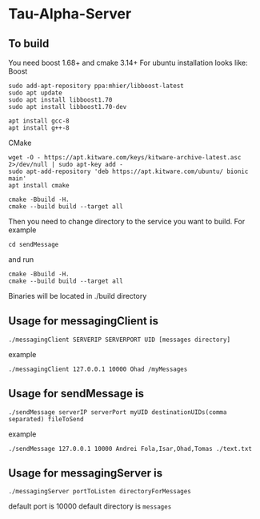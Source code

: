 # Tau-Alpha-Server

## To build
You need boost 1.68+ and cmake 3.14+
For ubuntu installation looks like:
Boost
```
sudo add-apt-repository ppa:mhier/libboost-latest
sudo apt update
sudo apt install libboost1.70
sudo apt install libboost1.70-dev

apt install gcc-8
apt install g++-8
```

CMake
```
wget -O - https://apt.kitware.com/keys/kitware-archive-latest.asc 2>/dev/null | sudo apt-key add -
sudo apt-add-repository 'deb https://apt.kitware.com/ubuntu/ bionic main'
apt install cmake

cmake -Bbuild -H.
cmake --build build --target all
```

Then you need to change directory to the service you want to build.
For example
```
cd sendMessage
```
and run
```
cmake -Bbuild -H.
cmake --build build --target all
```

Binaries will be located in ./build directory

## Usage for messagingClient is

```
./messagingClient SERVERIP SERVERPORT UID [messages directory]
```
example
```
./messagingClient 127.0.0.1 10000 Ohad /myMessages
```

## Usage for sendMessage is

```
./sendMessage serverIP serverPort myUID destinationUIDs(comma separated) fileToSend
```
example
```
./sendMessage 127.0.0.1 10000 Andrei Fola,Isar,Ohad,Tomas ./text.txt
```

## Usage for messagingServer is

```
./messagingServer portToListen directoryForMessages
```
default port is 10000
default directory is ```messages```

